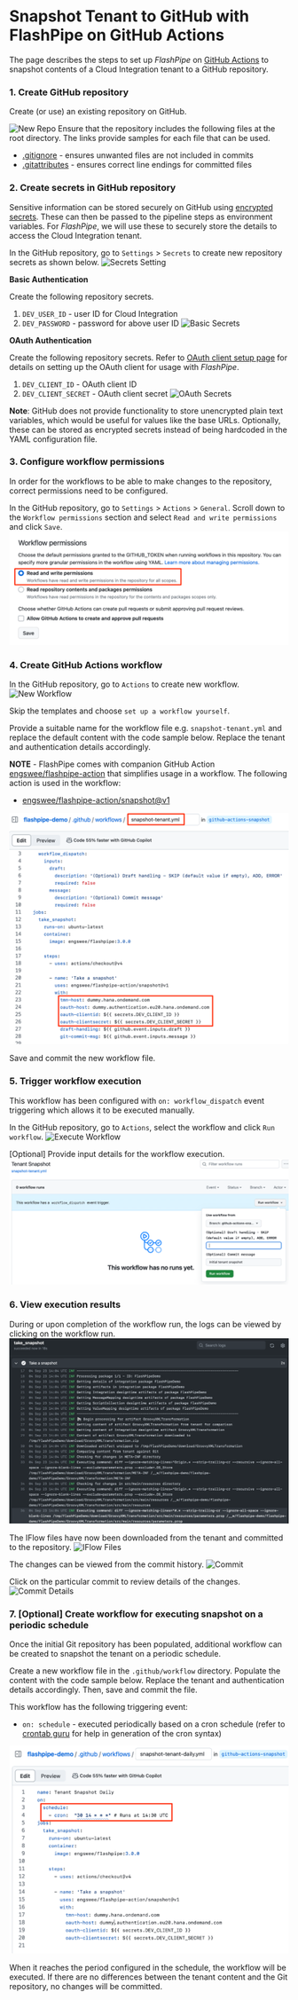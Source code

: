 # Snapshot Tenant to GitHub with FlashPipe on GitHub Actions
The page describes the steps to set up _FlashPipe_ on [GitHub Actions](https://github.com/features/actions) to snapshot contents of a Cloud Integration tenant to a GitHub repository.

### 1. Create GitHub repository
Create (or use) an existing repository on GitHub.

![New Repo](images/setup/git-sync/01_new_repo.png)
Ensure that the repository includes the following files at the root directory. The links provide samples for each file that can be used.

- [.gitignore](https://github.com/engswee/flashpipe-demo/blob/github-actions-snapshot/.gitignore) - ensures unwanted files are not included in commits
- [.gitattributes](https://github.com/engswee/flashpipe-demo/blob/github-actions-snapshot/.gitattributes) - ensures correct line endings for committed files

### 2. Create secrets in GitHub repository
Sensitive information can be stored securely on GitHub using [encrypted secrets](https://docs.github.com/en/actions/reference/encrypted-secrets). These can then be passed to the pipeline steps as environment variables. For _FlashPipe_, we will use these to securely store the details to access the Cloud Integration tenant.

In the GitHub repository, go to `Settings` > `Secrets` to create new repository secrets as shown below.
![Secrets Setting](images/setup/github-actions/05a_secrets.png)

**Basic Authentication**

Create the following repository secrets.
1. `DEV_USER_ID` - user ID for Cloud Integration
2. `DEV_PASSWORD` - password for above user ID
   ![Basic Secrets](images/setup/github-actions/05b_basic_secrets.png)

**OAuth Authentication**

Create the following repository secrets. Refer to [OAuth client setup page](oauth_client.md) for details on setting up the OAuth client for usage with _FlashPipe_.
1. `DEV_CLIENT_ID` - OAuth client ID
2. `DEV_CLIENT_SECRET` - OAuth client secret
   ![OAuth Secrets](images/setup/github-actions/05c_oauth_secrets.png)

**Note**: GitHub does not provide functionality to store unencrypted plain text variables, which would be useful for values like the base URLs. Optionally, these can be stored as encrypted secrets instead of being hardcoded in the YAML configuration file.

### 3. Configure workflow permissions
In order for the workflows to be able to make changes to the repository, correct permissions need to be configured.

In the GitHub repository, go to `Settings` > `Actions` > `General`. Scroll down to the `Workflow permissions` section and select `Read and write permissions` and click `Save`.
![Workflow permissions](images/setup/git-sync/03c_workflow_permissions.png)

### 4. Create GitHub Actions workflow
In the GitHub repository, go to `Actions` to create new workflow.
![New Workflow](images/setup/git-sync/03a_new_workflow.png)

Skip the templates and choose `set up a workflow yourself`.

Provide a suitable name for the workflow file e.g. `snapshot-tenant.yml` and replace the default content with the code sample below. Replace the tenant and authentication details accordingly.

**NOTE** - FlashPipe comes with companion GitHub Action [engswee/flashpipe-action](https://github.com/engswee/flashpipe-action) that simplifies usage in a workflow. The following action is used in the workflow:
- [engswee/flashpipe-action/snapshot@v1](https://github.com/engswee/flashpipe-action#snapshot)

![Snapshot Workflow](images/setup/snapshot/03b_snapshot_workflow.png)

<script src="https://gist.github.com/engswee/95ff1aed35e19cbfb51075add2da3b87.js"></script>

Save and commit the new workflow file.

### 5. Trigger workflow execution
This workflow has been configured with `on: workflow_dispatch` event triggering which allows it to be executed manually.

In the GitHub repository, go to `Actions`, select the workflow and click `Run workflow`.
![Execute Workflow](images/setup/snapshot/04a_run_workflow.png)

[Optional] Provide input details for the workflow execution.
![Workflow Input](images/setup/snapshot/04b_workflow_input.png)

### 6. View execution results
During or upon completion of the workflow run, the logs can be viewed by clicking on the workflow run.
![Workflow Logs](images/setup/snapshot/05a_logs.png)

The IFlow files have now been downloaded from the tenant and committed to the repository.
![IFlow Files](images/setup/snapshot/05b_iflow_files.png)

The changes can be viewed from the commit history.
![Commit](images/setup/snapshot/05c_commits.png)

Click on the particular commit to review details of the changes.
![Commit Details](images/setup/snapshot/05d_commit_details.png)

### 7. [Optional] Create workflow for executing snapshot on a periodic schedule
Once the initial Git repository has been populated, additional workflow can be created to snapshot the tenant on a periodic schedule.

Create a new workflow file in the `.github/workflow` directory. Populate the content with the code sample below. Replace the tenant and authentication details accordingly. Then, save and commit the file.
<script src="https://gist.github.com/engswee/541e951ca7aaec16fcc5deea3e290504.js"></script>

This workflow has the following triggering event:
- `on: schedule` - executed periodically based on a cron schedule (refer to [crontab guru](https://crontab.guru) for help in generation of the cron syntax)

![Specific Workflow](images/setup/snapshot/06a_snapshot_specific_workflow.png)

When it reaches the period configured in the schedule, the workflow will be executed. If there are no differences between the tenant content and the Git repository, no changes will be committed.